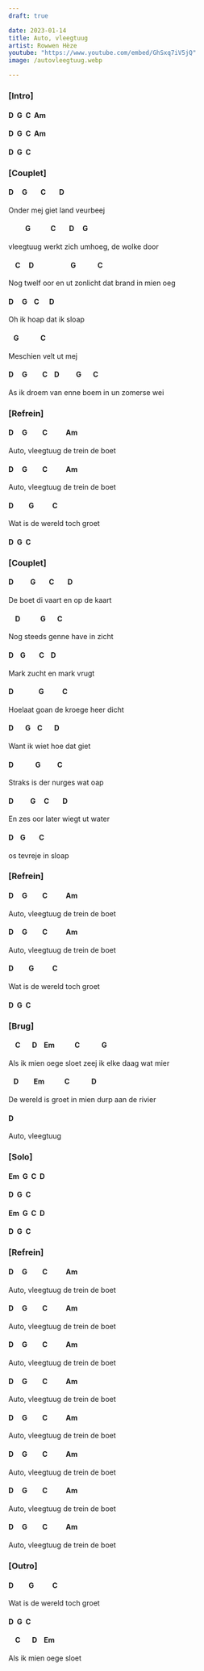 ```yaml
---
draft: true

date: 2023-01-14
title: Auto, vleegtuug
artist: Rowwen Hèze
youtube: "https://www.youtube.com/embed/GhSxq7iV5jQ"
image: /autovleegtuug.webp

---
```


### [Intro]

#### D&nbsp;&nbsp;G&nbsp;&nbsp;C&nbsp;&nbsp;Am

#### D&nbsp;&nbsp;G&nbsp;&nbsp;C&nbsp;&nbsp;Am
 
#### D&nbsp;&nbsp;G&nbsp;&nbsp;C
 
 
### [Couplet]

#### D&nbsp;&nbsp;&nbsp;&nbsp;&nbsp;G&nbsp;&nbsp;&nbsp;&nbsp;&nbsp;&nbsp;&nbsp;&nbsp;C&nbsp;&nbsp;&nbsp;&nbsp;&nbsp;&nbsp;&nbsp;&nbsp;D

Onder mej giet land veurbeej

#### &nbsp;&nbsp;&nbsp;&nbsp;&nbsp;&nbsp;&nbsp;&nbsp;&nbsp;&nbsp;G&nbsp;&nbsp;&nbsp;&nbsp;&nbsp;&nbsp;&nbsp;&nbsp;&nbsp;&nbsp;&nbsp;&nbsp;C&nbsp;&nbsp;&nbsp;&nbsp;&nbsp;&nbsp;&nbsp;&nbsp;D&nbsp;&nbsp;&nbsp;&nbsp;&nbsp;G

vleegtuug werkt zich umhoeg, de wolke door

#### &nbsp;&nbsp;&nbsp;&nbsp;C&nbsp;&nbsp;&nbsp;&nbsp;&nbsp;D&nbsp;&nbsp;&nbsp;&nbsp;&nbsp;&nbsp;&nbsp;&nbsp;&nbsp;&nbsp;&nbsp;&nbsp;&nbsp;&nbsp;&nbsp;&nbsp;&nbsp;&nbsp;&nbsp;&nbsp;&nbsp;&nbsp;G&nbsp;&nbsp;&nbsp;&nbsp;&nbsp;&nbsp;&nbsp;&nbsp;&nbsp;&nbsp;&nbsp;&nbsp;&nbsp;C

Nog twelf oor en ut zonlicht dat brand in mien oeg

#### D&nbsp;&nbsp;&nbsp;&nbsp;&nbsp;G&nbsp;&nbsp;&nbsp;&nbsp;C&nbsp;&nbsp;&nbsp;&nbsp;&nbsp;&nbsp;D

Oh ik hoap dat ik sloap 

#### &nbsp;&nbsp;&nbsp;G&nbsp;&nbsp;&nbsp;&nbsp;&nbsp;&nbsp;&nbsp;&nbsp;&nbsp;&nbsp;&nbsp;&nbsp;&nbsp;C

Meschien velt ut mej 

#### D&nbsp;&nbsp;&nbsp;&nbsp;&nbsp;G&nbsp;&nbsp;&nbsp;&nbsp;&nbsp;&nbsp;&nbsp;&nbsp;&nbsp;C&nbsp;&nbsp;&nbsp;&nbsp;D&nbsp;&nbsp;&nbsp;&nbsp;&nbsp;&nbsp;&nbsp;&nbsp;&nbsp;&nbsp;G&nbsp;&nbsp;&nbsp;&nbsp;&nbsp;&nbsp;&nbsp;C

As ik droem van enne boem in un zomerse wei
 
 
### [Refrein]

#### D&nbsp;&nbsp;&nbsp;&nbsp;&nbsp;G&nbsp;&nbsp;&nbsp;&nbsp;&nbsp;&nbsp;&nbsp;&nbsp;&nbsp;C&nbsp;&nbsp;&nbsp;&nbsp;&nbsp;&nbsp;&nbsp;&nbsp;&nbsp;&nbsp;&nbsp;Am

Auto, vleegtuug de trein de boet 

#### D&nbsp;&nbsp;&nbsp;&nbsp;&nbsp;G&nbsp;&nbsp;&nbsp;&nbsp;&nbsp;&nbsp;&nbsp;&nbsp;&nbsp;C&nbsp;&nbsp;&nbsp;&nbsp;&nbsp;&nbsp;&nbsp;&nbsp;&nbsp;&nbsp;&nbsp;Am

Auto, vleegtuug de trein de boet
 
#### D&nbsp;&nbsp;&nbsp;&nbsp;&nbsp;&nbsp;&nbsp;&nbsp;&nbsp;G&nbsp;&nbsp;&nbsp;&nbsp;&nbsp;&nbsp;&nbsp;&nbsp;&nbsp;&nbsp;&nbsp;C

Wat is de wereld toch groet 
 
#### D&nbsp;&nbsp;G&nbsp;&nbsp;C
 
### [Couplet]

#### D&nbsp;&nbsp;&nbsp;&nbsp;&nbsp;&nbsp;&nbsp;&nbsp;&nbsp;&nbsp;G&nbsp;&nbsp;&nbsp;&nbsp;&nbsp;&nbsp;&nbsp;&nbsp;C&nbsp;&nbsp;&nbsp;&nbsp;&nbsp;&nbsp;&nbsp;&nbsp;D

De boet di vaart en op de kaart

#### &nbsp;&nbsp;&nbsp;&nbsp;D&nbsp;&nbsp;&nbsp;&nbsp;&nbsp;&nbsp;&nbsp;&nbsp;&nbsp;&nbsp;&nbsp;&nbsp;G&nbsp;&nbsp;&nbsp;&nbsp;&nbsp;&nbsp;&nbsp;C

Nog steeds genne have in zicht

#### D&nbsp;&nbsp;&nbsp;&nbsp;G&nbsp;&nbsp;&nbsp;&nbsp;&nbsp;&nbsp;&nbsp;&nbsp;C&nbsp;&nbsp;&nbsp;&nbsp;D

Mark zucht en mark vrugt

#### D&nbsp;&nbsp;&nbsp;&nbsp;&nbsp;&nbsp;&nbsp;&nbsp;&nbsp;&nbsp;&nbsp;&nbsp;&nbsp;&nbsp;&nbsp;G&nbsp;&nbsp;&nbsp;&nbsp;&nbsp;&nbsp;&nbsp;&nbsp;&nbsp;&nbsp;&nbsp;C

Hoelaat goan de kroege heer dicht

#### D&nbsp;&nbsp;&nbsp;&nbsp;&nbsp;&nbsp;&nbsp;G&nbsp;&nbsp;&nbsp;&nbsp;C&nbsp;&nbsp;&nbsp;&nbsp;&nbsp;&nbsp;&nbsp;D

Want ik wiet hoe dat giet

#### D&nbsp;&nbsp;&nbsp;&nbsp;&nbsp;&nbsp;&nbsp;&nbsp;&nbsp;&nbsp;&nbsp;&nbsp;&nbsp;G&nbsp;&nbsp;&nbsp;&nbsp;&nbsp;&nbsp;&nbsp;&nbsp;&nbsp;&nbsp;C

Straks is der nurges wat oap

#### D&nbsp;&nbsp;&nbsp;&nbsp;&nbsp;&nbsp;&nbsp;&nbsp;&nbsp;&nbsp;G&nbsp;&nbsp;&nbsp;&nbsp;&nbsp;C&nbsp;&nbsp;&nbsp;&nbsp;&nbsp;&nbsp;&nbsp;&nbsp;D

En zes oor later wiegt ut water

#### D&nbsp;&nbsp;&nbsp;&nbsp;G&nbsp;&nbsp;&nbsp;&nbsp;&nbsp;&nbsp;&nbsp;&nbsp;C

os tevreje in sloap
 
### [Refrein]

#### D&nbsp;&nbsp;&nbsp;&nbsp;&nbsp;G&nbsp;&nbsp;&nbsp;&nbsp;&nbsp;&nbsp;&nbsp;&nbsp;&nbsp;C&nbsp;&nbsp;&nbsp;&nbsp;&nbsp;&nbsp;&nbsp;&nbsp;&nbsp;&nbsp;&nbsp;Am  
Auto, vleegtuug de trein de boet 

#### D&nbsp;&nbsp;&nbsp;&nbsp;&nbsp;G&nbsp;&nbsp;&nbsp;&nbsp;&nbsp;&nbsp;&nbsp;&nbsp;&nbsp;C&nbsp;&nbsp;&nbsp;&nbsp;&nbsp;&nbsp;&nbsp;&nbsp;&nbsp;&nbsp;&nbsp;Am  
Auto, vleegtuug de trein de boet
 
#### D&nbsp;&nbsp;&nbsp;&nbsp;&nbsp;&nbsp;&nbsp;&nbsp;&nbsp;G&nbsp;&nbsp;&nbsp;&nbsp;&nbsp;&nbsp;&nbsp;&nbsp;&nbsp;&nbsp;&nbsp;C
Wat is de wereld toch groet 
 
#### D&nbsp;&nbsp;G&nbsp;&nbsp;C

### [Brug]

#### &nbsp;&nbsp;&nbsp;&nbsp;C&nbsp;&nbsp;&nbsp;&nbsp;&nbsp;&nbsp;&nbsp;D&nbsp;&nbsp;&nbsp;&nbsp;Em&nbsp;&nbsp;&nbsp;&nbsp;&nbsp;&nbsp;&nbsp;&nbsp;&nbsp;&nbsp;&nbsp;&nbsp;C&nbsp;&nbsp;&nbsp;&nbsp;&nbsp;&nbsp;&nbsp;&nbsp;&nbsp;&nbsp;&nbsp;&nbsp;&nbsp;G    
Als ik mien oege sloet zeej ik elke daag wat mier

#### &nbsp;&nbsp;&nbsp;D&nbsp;&nbsp;&nbsp;&nbsp;&nbsp;&nbsp;&nbsp;&nbsp;&nbsp;Em&nbsp;&nbsp;&nbsp;&nbsp;&nbsp;&nbsp;&nbsp;&nbsp;&nbsp;&nbsp;&nbsp;&nbsp;C&nbsp;&nbsp;&nbsp;&nbsp;&nbsp;&nbsp;&nbsp;&nbsp;&nbsp;&nbsp;&nbsp;&nbsp;&nbsp;D   
De wereld is groet in mien durp aan de rivier 

#### D

Auto, vleegtuug

### [Solo]

#### Em&nbsp;&nbsp;G&nbsp;&nbsp;C&nbsp;&nbsp;D

#### D&nbsp;&nbsp;G&nbsp;&nbsp;C

#### Em&nbsp;&nbsp;G&nbsp;&nbsp;C&nbsp;&nbsp;D

#### D&nbsp;&nbsp;G&nbsp;&nbsp;C

 
### [Refrein]

#### D&nbsp;&nbsp;&nbsp;&nbsp;&nbsp;G&nbsp;&nbsp;&nbsp;&nbsp;&nbsp;&nbsp;&nbsp;&nbsp;&nbsp;C&nbsp;&nbsp;&nbsp;&nbsp;&nbsp;&nbsp;&nbsp;&nbsp;&nbsp;&nbsp;&nbsp;Am
Auto, vleegtuug de trein de boet

#### D&nbsp;&nbsp;&nbsp;&nbsp;&nbsp;G&nbsp;&nbsp;&nbsp;&nbsp;&nbsp;&nbsp;&nbsp;&nbsp;&nbsp;C&nbsp;&nbsp;&nbsp;&nbsp;&nbsp;&nbsp;&nbsp;&nbsp;&nbsp;&nbsp;&nbsp;Am 
Auto, vleegtuug de trein de boet

#### D&nbsp;&nbsp;&nbsp;&nbsp;&nbsp;G&nbsp;&nbsp;&nbsp;&nbsp;&nbsp;&nbsp;&nbsp;&nbsp;&nbsp;C&nbsp;&nbsp;&nbsp;&nbsp;&nbsp;&nbsp;&nbsp;&nbsp;&nbsp;&nbsp;&nbsp;Am 
Auto, vleegtuug de trein de boet 

#### D&nbsp;&nbsp;&nbsp;&nbsp;&nbsp;G&nbsp;&nbsp;&nbsp;&nbsp;&nbsp;&nbsp;&nbsp;&nbsp;&nbsp;C&nbsp;&nbsp;&nbsp;&nbsp;&nbsp;&nbsp;&nbsp;&nbsp;&nbsp;&nbsp;&nbsp;Am   
Auto, vleegtuug de trein de boet

#### D&nbsp;&nbsp;&nbsp;&nbsp;&nbsp;G&nbsp;&nbsp;&nbsp;&nbsp;&nbsp;&nbsp;&nbsp;&nbsp;&nbsp;C&nbsp;&nbsp;&nbsp;&nbsp;&nbsp;&nbsp;&nbsp;&nbsp;&nbsp;&nbsp;&nbsp;Am  
Auto, vleegtuug de trein de boet 

#### D&nbsp;&nbsp;&nbsp;&nbsp;&nbsp;G&nbsp;&nbsp;&nbsp;&nbsp;&nbsp;&nbsp;&nbsp;&nbsp;&nbsp;C&nbsp;&nbsp;&nbsp;&nbsp;&nbsp;&nbsp;&nbsp;&nbsp;&nbsp;&nbsp;&nbsp;Am   
Auto, vleegtuug de trein de boet

#### D&nbsp;&nbsp;&nbsp;&nbsp;&nbsp;G&nbsp;&nbsp;&nbsp;&nbsp;&nbsp;&nbsp;&nbsp;&nbsp;&nbsp;C&nbsp;&nbsp;&nbsp;&nbsp;&nbsp;&nbsp;&nbsp;&nbsp;&nbsp;&nbsp;&nbsp;Am   
Auto, vleegtuug de trein de boet

#### D&nbsp;&nbsp;&nbsp;&nbsp;&nbsp;G&nbsp;&nbsp;&nbsp;&nbsp;&nbsp;&nbsp;&nbsp;&nbsp;&nbsp;C&nbsp;&nbsp;&nbsp;&nbsp;&nbsp;&nbsp;&nbsp;&nbsp;&nbsp;&nbsp;&nbsp;Am   
Auto, vleegtuug de trein de boet

 
### [Outro]

#### D&nbsp;&nbsp;&nbsp;&nbsp;&nbsp;&nbsp;&nbsp;&nbsp;&nbsp;G&nbsp;&nbsp;&nbsp;&nbsp;&nbsp;&nbsp;&nbsp;&nbsp;&nbsp;&nbsp;&nbsp;C
Wat is de wereld toch groet 

#### D&nbsp;&nbsp;G&nbsp;&nbsp;C

#### &nbsp;&nbsp;&nbsp;&nbsp;C&nbsp;&nbsp;&nbsp;&nbsp;&nbsp;&nbsp;&nbsp;D&nbsp;&nbsp;&nbsp;&nbsp;Em     
Als ik mien oege sloet